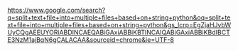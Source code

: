 https://www.google.com/search?q=split+text+file+into+multiple+files+based+on+string+python&oq=split+text+file+into+multiple+files+based+on+string+python&gs_lcrp=EgZjaHJvbWUyCQgAEEUYORiABDINCAEQABiGAxiABBiKBTINCAIQABiGAxiABBiKBdIBCTE3NzM1ajBqN6gCALACAA&sourceid=chrome&ie=UTF-8
